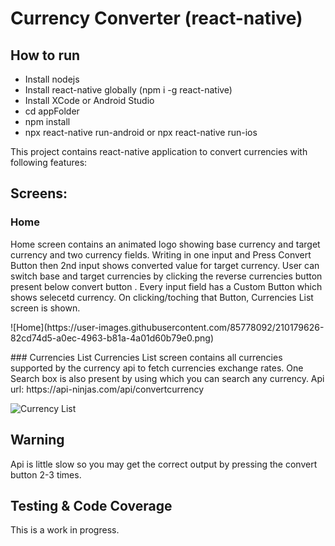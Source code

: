 # Currency Converter (react-native)


## How to run
- Install nodejs
- Install react-native globally (npm i -g react-native)
- Install XCode or Android Studio
- cd appFolder
- npm install
- npx react-native run-android or npx react-native run-ios



This project contains react-native application to convert currencies with following features:

## Screens:

### Home
Home screen contains an animated logo showing base currency and target currency and two currency fields.
Writing in one input and Press Convert Button then 2nd input shows converted value for target currency. User can switch base and target currencies by clicking the reverse currencies button present below convert button . Every input field has a Custom Button which shows selecetd currency. On clicking/toching that Button, Currencies List screen is shown.

<p width="300px">
![Home](https://user-images.githubusercontent.com/85778092/210179626-82cd74d5-a0ec-4963-b81a-4a01d60b79e0.png)
</p>
### Currencies List
Currencies List screen contains all currencies supported by the currency api to fetch currencies exchange rates. 
One Search box is also present by using which you can search any currency.
Api url: https://api-ninjas.com/api/convertcurrency

![Currency List](https://user-images.githubusercontent.com/85778092/210179685-63f325c2-c83d-42da-9261-1eec00634a21.png)

## Warning 
Api is little slow so you may get the correct output by pressing the convert button 2-3 times.

## Testing & Code Coverage
This is a work in progress.
